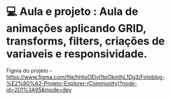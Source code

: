 # 💻 Aula e projeto : Aula de animações aplicando GRID, transforms, filters, criações de variaveis e responsividade.

Figma do projeto - https://www.figma.com/file/hHioOElyI1tpOkmlhL1Dg3/Fotoblog-%E2%80%A2-Projeto-Explorer-(Community)?node-id=201%3A95&mode=dev
